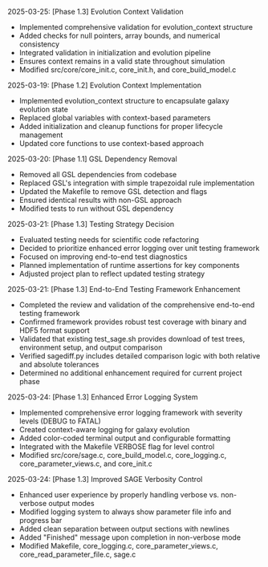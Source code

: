 <!-- Purpose: Record last 7 completed milestones -->
<!-- Update Rules: 
- FIFO queue
- 100-word limit per entry! 
- Start with phase identifier
- Include list of new, modified and deleted files
-->

2025-03-25: [Phase 1.3] Evolution Context Validation
- Implemented comprehensive validation for evolution_context structure
- Added checks for null pointers, array bounds, and numerical consistency
- Integrated validation in initialization and evolution pipeline
- Ensures context remains in a valid state throughout simulation
- Modified src/core/core_init.c, core_init.h, and core_build_model.c

2025-03-19: [Phase 1.2] Evolution Context Implementation
- Implemented evolution_context structure to encapsulate galaxy evolution state
- Replaced global variables with context-based parameters
- Added initialization and cleanup functions for proper lifecycle management
- Updated core functions to use context-based approach

2025-03-20: [Phase 1.1] GSL Dependency Removal
- Removed all GSL dependencies from codebase
- Replaced GSL's integration with simple trapezoidal rule implementation
- Updated the Makefile to remove GSL detection and flags
- Ensured identical results with non-GSL approach
- Modified tests to run without GSL dependency

2025-03-21: [Phase 1.3] Testing Strategy Decision
- Evaluated testing needs for scientific code refactoring
- Decided to prioritize enhanced error logging over unit testing framework
- Focused on improving end-to-end test diagnostics
- Planned implementation of runtime assertions for key components
- Adjusted project plan to reflect updated testing strategy

2025-03-21: [Phase 1.3] End-to-End Testing Framework Enhancement
- Completed the review and validation of the comprehensive end-to-end testing framework
- Confirmed framework provides robust test coverage with binary and HDF5 format support
- Validated that existing test_sage.sh provides download of test trees, environment setup, and output comparison
- Verified sagediff.py includes detailed comparison logic with both relative and absolute tolerances
- Determined no additional enhancement required for current project phase

2025-03-24: [Phase 1.3] Enhanced Error Logging System
- Implemented comprehensive error logging framework with severity levels (DEBUG to FATAL)
- Created context-aware logging for galaxy evolution
- Added color-coded terminal output and configurable formatting
- Integrated with the Makefile VERBOSE flag for level control
- Modified src/core/sage.c, core_build_model.c, core_logging.c, core_parameter_views.c, and core_init.c

2025-03-24: [Phase 1.3] Improved SAGE Verbosity Control
- Enhanced user experience by properly handling verbose vs. non-verbose output modes
- Modified logging system to always show parameter file info and progress bar
- Added clean separation between output sections with newlines
- Added "Finished" message upon completion in non-verbose mode
- Modified Makefile, core_logging.c, core_parameter_views.c, core_read_parameter_file.c, sage.c

